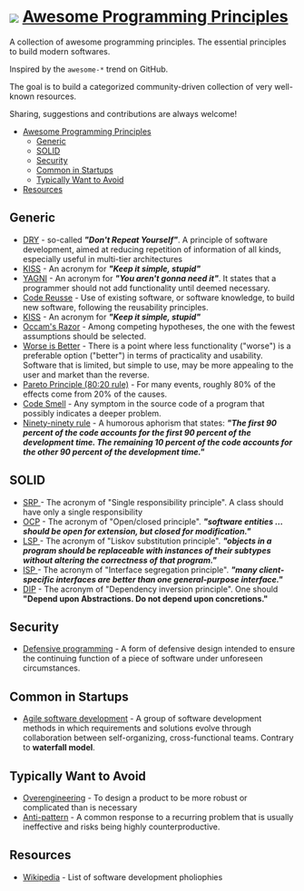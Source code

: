 # <img src="https://raw.githubusercontent.com/markets/awesome-ruby/gh-pages/images/logo.png" align="absmiddle"/> <a href="http://awesome-ruby.com">Awesome Programming Principles</a>

A collection of awesome programming principles. The essential principles to build modern softwares.

Inspired by the `awesome-*` trend on GitHub.

The goal is to build a categorized community-driven collection of very well-known resources.

Sharing, suggestions and contributions are always welcome!

* [Awesome Programming Principles](#awesome-Programming-Prindiples)
  * [Generic](#generic)  
  * [SOLID](#solid)
  * [Security](#security)
  * [Common in Startups](#common-in-startups)
  * [Typically Want to Avoid](#typically-want-to-avoid)
* [Resources](#resources)

## Generic

* [DRY](http://en.wikipedia.org/wiki/Don't_repeat_yourself) - so-called _**"Don't Repeat Yourself"**_. A principle of software development, aimed at reducing repetition of information of all kinds, especially useful in multi-tier architectures
* [KISS](http://en.wikipedia.org/wiki/KISS_principle) - An acronym for _**"Keep it simple, stupid"**_
* [YAGNI](http://en.wikipedia.org/wiki/KISS_principle) - An acronym for _**"You aren't gonna need it"**_. It states that a programmer should not add functionality until deemed necessary.
* [Code Reusse](http://en.wikipedia.org/wiki/Code_reuse) - Use of existing software, or software knowledge, to build new software, following the reusability principles.
* [KISS](http://en.wikipedia.org/wiki/KISS_principle) - An acronym for _**"Keep it simple, stupid"**_
* [Occam's Razor](http://en.wikipedia.org/wiki/Occam%27s_razor) - Among competing hypotheses, the one with the fewest assumptions should be selected.
* [Worse is Better](http://en.wikipedia.org/wiki/Worse_is_better) - There is a point where less functionality ("worse") is a preferable option ("better") in terms of practicality and usability. Software that is limited, but simple to use, may be more appealing to the user and market than the reverse.
* [Pareto Principle (80:20 rule)](http://en.wikipedia.org/wiki/Pareto_principle#In_software) - For many events, roughly 80% of the effects come from 20% of the causes.
* [Code Smell](http://en.wikipedia.org/wiki/Code_smell) - Any symptom in the source code of a program that possibly indicates a deeper problem.
* [Ninety-ninety rule](http://en.wikipedia.org/wiki/Ninety-ninety_rule) - A humorous aphorism that states: _**"The first 90 percent of the code accounts for the first 90 percent of the development time. The remaining 10 percent of the code accounts for the other 90 percent of the development time."**_

## SOLID

* [SRP ](http://en.wikipedia.org/wiki/Single_responsibility_principle) - The acronym of "Single responsibility principle". A class should have only a single responsibility
* [OCP](http://en.wikipedia.org/wiki/Open/closed_principle) - The acronym of "Open/closed principle". _**"software entities … should be open for extension, but closed for modification."**_
* [LSP ](http://en.wikipedia.org/wiki/Liskov_substitution_principle) - The acronym of "Liskov substitution principle".  _**"objects in a program should be replaceable with instances of their subtypes without altering the correctness of that program."**_
* [ISP ](http://en.wikipedia.org/wiki/Interface_segregation_principle) - The acronym of "Interface segregation principle". _**"many client-specific interfaces are better than one general-purpose interface."**_
* [DIP](http://en.wikipedia.org/wiki/Dependency_inversion_principle) - The acronym of "Dependency inversion principle". One should **"Depend upon Abstractions. Do not depend upon concretions."**

## Security
* [Defensive programming](http://en.wikipedia.org/wiki/Defensive_programming) -  A form of defensive design intended to ensure the continuing function of a piece of software under unforeseen circumstances.

## Common in Startups

* [Agile software development](http://en.wikipedia.org/wiki/Agile_software_development) - A group of software development methods in which requirements and solutions evolve through collaboration between self-organizing, cross-functional teams. Contrary to **waterfall model**.

## Typically Want to Avoid

* [Overengineering](http://en.wikipedia.org/wiki/Overengineering) - To design a product to be more robust or complicated than is necessary
* [Anti-pattern](http://en.wikipedia.org/wiki/Anti-pattern) - A common response to a recurring problem that is usually ineffective and risks being highly counterproductive.


## Resources

* [Wikipedia](http://en.wikipedia.org/wiki/List_of_software_development_philosophies) - List of software development pholiophies
